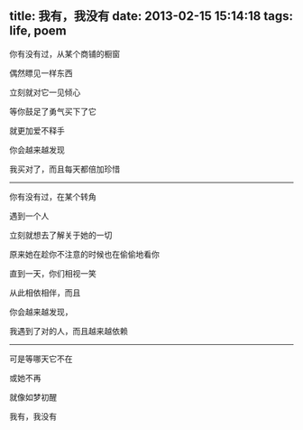 title: 我有，我没有
date: 2013-02-15 15:14:18
tags: life, poem
---

你有没有过，从某个商铺的橱窗

偶然瞟见一样东西

立刻就对它一见倾心

等你鼓足了勇气买下了它

就更加爱不释手

你会越来越发现

我买对了，而且每天都倍加珍惜

-----------------

你有没有过，在某个转角

遇到一个人

立刻就想去了解关于她的一切

原来她在趁你不注意的时候也在偷偷地看你

直到一天，你们相视一笑

从此相依相伴，而且

你会越来越发现，

我遇到了对的人，而且越来越依赖

-----------------

可是等哪天它不在

或她不再

就像如梦初醒

我有，我没有